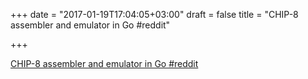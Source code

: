 +++
date = "2017-01-19T17:04:05+03:00"
draft = false
title = "CHIP-8 assembler and emulator in Go  #reddit"

+++

<p><a href="https://t.co/i98C765yA3">CHIP-8 assembler and emulator in Go  #reddit</a></p>
